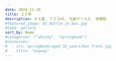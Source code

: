 ```yaml
---
date: 2024-11-18
title: ２５年
description: ４３度. ７５０ml. 化粧ケース入. 未開栓
#featured_image: 02_bottle_in_box.jpg
#type: gallery
sort_by: Name
#categories: ["whisky", "springbank"]
#resources:
#  - src: springbank/aged_32_years/box_front.jpg
#    title: "anyway"
---
```

